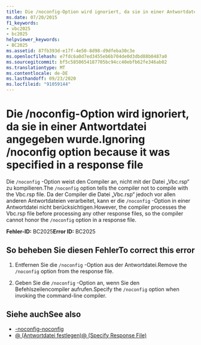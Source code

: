 ```yaml
---
title: Die /noconfig-Option wird ignoriert, da sie in einer Antwortdatei angegeben wurde
ms.date: 07/20/2015
f1_keywords:
- vbc2025
- bc2025
helpviewer_keywords:
- BC2025
ms.assetid: 87fb393d-e17f-4e50-8d98-d9dfeba30c3e
ms.openlocfilehash: e7fdc6a0d7ed3455eb6b704de0d3dbd88b0487a0
ms.sourcegitcommit: bf5c5850654187705bc94cc40ebfb62fe346ab02
ms.translationtype: MT
ms.contentlocale: de-DE
ms.lasthandoff: 09/23/2020
ms.locfileid: "91059144"
---
```

# <a name="ignoring-noconfig-option-because-it-was-specified-in-a-response-file"></a><span data-ttu-id="2b67e-102">Die /noconfig-Option wird ignoriert, da sie in einer Antwortdatei angegeben wurde.</span><span class="sxs-lookup"><span data-stu-id="2b67e-102">Ignoring /noconfig option because it was specified in a response file</span></span>

<span data-ttu-id="2b67e-103">Die `/noconfig` -Option weist den Compiler an, nicht mit der Datei „Vbc.rsp“ zu kompilieren.</span><span class="sxs-lookup"><span data-stu-id="2b67e-103">The `/noconfig` option tells the compiler not to compile with the Vbc.rsp file.</span></span> <span data-ttu-id="2b67e-104">Da der Compiler die Datei „Vbc.rsp“ jedoch vor allen anderen Antwortdateien verarbeitet, kann er die `/noconfig` -Option in einer Antwortdatei nicht berücksichtigen.</span><span class="sxs-lookup"><span data-stu-id="2b67e-104">However, the compiler processes the Vbc.rsp file before processing any other response files, so the compiler cannot honor the `/noconfig` option in a response file.</span></span>  
  
 <span data-ttu-id="2b67e-105">**Fehler-ID:** BC2025</span><span class="sxs-lookup"><span data-stu-id="2b67e-105">**Error ID:** BC2025</span></span>  
  
## <a name="to-correct-this-error"></a><span data-ttu-id="2b67e-106">So beheben Sie diesen Fehler</span><span class="sxs-lookup"><span data-stu-id="2b67e-106">To correct this error</span></span>  
  
1. <span data-ttu-id="2b67e-107">Entfernen Sie die `/noconfig` -Option aus der Antwortdatei.</span><span class="sxs-lookup"><span data-stu-id="2b67e-107">Remove the `/noconfig` option from the response file.</span></span>  
  
2. <span data-ttu-id="2b67e-108">Geben Sie die `/noconfig` -Option an, wenn Sie den Befehlszeilencompiler aufrufen.</span><span class="sxs-lookup"><span data-stu-id="2b67e-108">Specify the `/noconfig` option when invoking the command-line compiler.</span></span>  
  
## <a name="see-also"></a><span data-ttu-id="2b67e-109">Siehe auch</span><span class="sxs-lookup"><span data-stu-id="2b67e-109">See also</span></span>

- [<span data-ttu-id="2b67e-110">-noconfig</span><span class="sxs-lookup"><span data-stu-id="2b67e-110">-noconfig</span></span>](../reference/command-line-compiler/noconfig.md)
- [<span data-ttu-id="2b67e-111">@ (Antwortdatei festlegen)</span><span class="sxs-lookup"><span data-stu-id="2b67e-111">@ (Specify Response File)</span></span>](../reference/command-line-compiler/specify-response-file.md)
